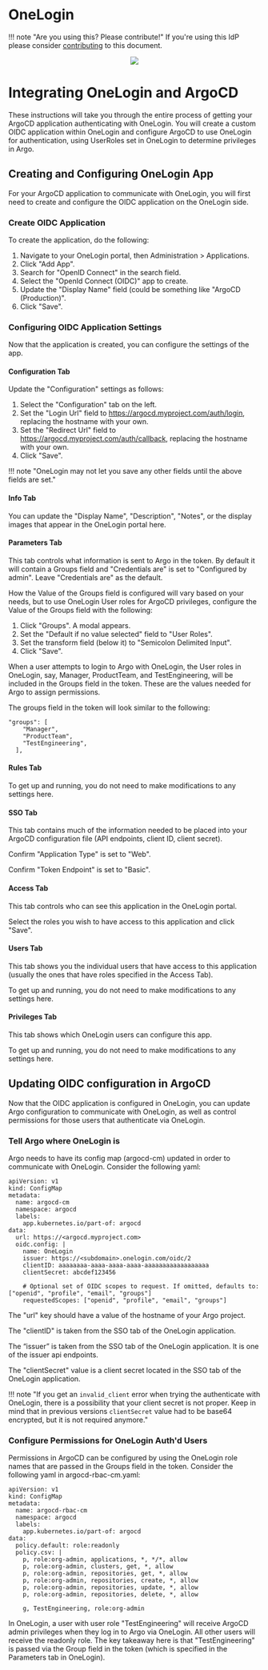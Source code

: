 # OneLogin

!!! note "Are you using this? Please contribute!"
    If you're using this IdP please consider [contributing](../../developer-guide/docs-site.md) to this document.

<!-- markdownlint-disable MD033 -->
<div style="text-align:center"><img src="../../../assets/argo.png" /></div>
<!-- markdownlint-enable MD033 -->

# Integrating OneLogin and ArgoCD

These instructions will take you through the entire process of getting your ArgoCD application authenticating with OneLogin. You will create a custom OIDC application within OneLogin and configure ArgoCD to use OneLogin for authentication, using UserRoles set in OneLogin to determine privileges in Argo.

## Creating and Configuring OneLogin App

For your ArgoCD application to communicate with OneLogin, you will first need to create and configure the OIDC application on the OneLogin side.

### Create OIDC Application

To create the application, do the following:

1. Navigate to your OneLogin portal, then Administration > Applications.
2. Click "Add App".
3. Search for "OpenID Connect" in the search field.
4. Select the "OpenId Connect (OIDC)" app to create.
5. Update the "Display Name" field (could be something like "ArgoCD (Production)".
6. Click "Save".

### Configuring OIDC Application Settings

Now that the application is created, you can configure the settings of the app.

#### Configuration Tab

Update the "Configuration" settings as follows:

1. Select the "Configuration" tab on the left.
2. Set the "Login Url" field to https://argocd.myproject.com/auth/login, replacing the hostname with your own.
3. Set the "Redirect Url" field to https://argocd.myproject.com/auth/callback, replacing the hostname with your own.
4. Click "Save".

!!! note "OneLogin may not let you save any other fields until the above fields are set."

#### Info Tab

You can update the "Display Name", "Description", "Notes", or the display images that appear in the OneLogin portal here.

#### Parameters Tab

This tab controls what information is sent to Argo in the token. By default it will contain a Groups field and "Credentials are" is set to "Configured by admin". Leave "Credentials are" as the default.

How the Value of the Groups field is configured will vary based on your needs, but to use OneLogin User roles for ArgoCD privileges, configure the Value of the Groups field with the following:

1. Click "Groups". A modal appears.
2. Set the "Default if no value selected" field to "User Roles".
3. Set the transform field (below it) to "Semicolon Delimited Input".
4. Click "Save".

When a user attempts to login to Argo with OneLogin, the User roles in OneLogin, say, Manager, ProductTeam, and TestEngineering, will be included in the Groups field in the token. These are the values needed for Argo to assign permissions.

The groups field in the token will look similar to the following:

```
"groups": [
    "Manager",
    "ProductTeam",
    "TestEngineering",
  ],
```

#### Rules Tab

To get up and running, you do not need to make modifications to any settings here.

#### SSO Tab

This tab contains much of the information needed to be placed into your ArgoCD configuration file (API endpoints, client ID, client secret).

Confirm "Application Type" is set to "Web".

Confirm "Token Endpoint" is set to "Basic".

#### Access Tab

This tab controls who can see this application in the OneLogin portal.

Select the roles you wish to have access to this application and click "Save".

#### Users Tab

This tab shows you the individual users that have access to this application (usually the ones that have roles specified in the Access Tab).

To get up and running, you do not need to make modifications to any settings here.

#### Privileges Tab

This tab shows which OneLogin users can configure this app.

To get up and running, you do not need to make modifications to any settings here.

## Updating OIDC configuration in ArgoCD

Now that the OIDC application is configured in OneLogin, you can update Argo configuration to communicate with OneLogin, as well as control permissions for those users that authenticate via OneLogin.

### Tell Argo where OneLogin is

Argo needs to have its config map (argocd-cm) updated in order to communicate with OneLogin. Consider the following yaml:

```
apiVersion: v1
kind: ConfigMap
metadata:
  name: argocd-cm
  namespace: argocd
  labels:
    app.kubernetes.io/part-of: argocd
data:
  url: https://<argocd.myproject.com>
  oidc.config: |
    name: OneLogin
    issuer: https://<subdomain>.onelogin.com/oidc/2
    clientID: aaaaaaaa-aaaa-aaaa-aaaa-aaaaaaaaaaaaaaaaaa
    clientSecret: abcdef123456

    # Optional set of OIDC scopes to request. If omitted, defaults to: ["openid", "profile", "email", "groups"]
    requestedScopes: ["openid", "profile", "email", "groups"]
```

The "url" key should have a value of the hostname of your Argo project.

The "clientID" is taken from the SSO tab of the OneLogin application.

The “issuer” is taken from the SSO tab of the OneLogin application. It is one of the issuer api endpoints.

The "clientSecret" value is a client secret located in the SSO tab of the OneLogin application.

!!! note "If you get an `invalid_client` error when trying the authenticate with OneLogin, there is a possibility that your client secret is not proper. Keep in mind that in previous versions `clientSecret` value had to be base64 encrypted, but it is not required anymore."

### Configure Permissions for OneLogin Auth'd Users

Permissions in ArgoCD can be configured by using the OneLogin role names that are passed in the Groups field in the token. Consider the following yaml in argocd-rbac-cm.yaml:

```
apiVersion: v1
kind: ConfigMap
metadata:
  name: argocd-rbac-cm
  namespace: argocd
  labels:
    app.kubernetes.io/part-of: argocd
data:
  policy.default: role:readonly
  policy.csv: |
    p, role:org-admin, applications, *, */*, allow
    p, role:org-admin, clusters, get, *, allow
    p, role:org-admin, repositories, get, *, allow
    p, role:org-admin, repositories, create, *, allow
    p, role:org-admin, repositories, update, *, allow
    p, role:org-admin, repositories, delete, *, allow

    g, TestEngineering, role:org-admin
```

In OneLogin, a user with user role "TestEngineering" will receive ArgoCD admin privileges when they log in to Argo via OneLogin. All other users will receive the readonly role. The key takeaway here is that "TestEngineering" is passed via the Group field in the token (which is specified in the Parameters tab in OneLogin).
